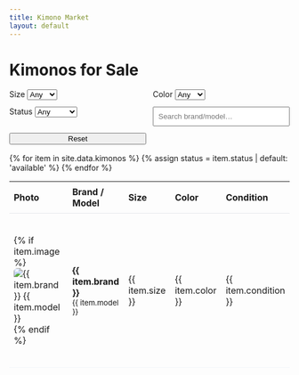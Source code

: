 ```yaml
---
title: Kimono Market
layout: default
---
```


<h1>Kimonos for Sale</h1>

<!-- Filters -->
<form id="filters" style="display:grid;gap:12px;grid-template-columns:repeat(auto-fit,minmax(180px,1fr));margin:16px 0;">
  <label>
    <span>Size</span>
    <select id="filter-size">
      <option value="">Any</option>
      {% assign sizes = site.data.kimonos | map: 'size' | uniq | sort %}
      {% for s in sizes %}
        <option value="{{ s | downcase }}">{{ s }}</option>
      {% endfor %}
    </select>
  </label>

  <label>
    <span>Color</span>
    <select id="filter-color">
      <option value="">Any</option>
      {% assign colors = site.data.kimonos | map: 'color' | uniq | sort %}
      {% for c in colors %}
        <option value="{{ c | downcase }}">{{ c }}</option>
      {% endfor %}
    </select>
  </label>

  <label>
    <span>Status</span>
    <select id="filter-status">
      <option value="">Any</option>
      <option value="available">Available</option>
      <option value="sold">Sold</option>
    </select>
  </label>

  <input id="filter-q" type="search" placeholder="Search brand/model…" style="padding:8px;">
  <button type="button" id="reset-filters">Reset</button>
</form>

<!-- Table -->
<div style="overflow:auto;">
<table id="kimono-table" style="width:100%;border-collapse:collapse;min-width:720px;">
  <thead>
    <tr>
      <th style="text-align:left;border-bottom:1px solid #e5e7eb;padding:8px;">Photo</th>
      <th style="text-align:left;border-bottom:1px solid #e5e7eb;padding:8px;">Brand / Model</th>
      <th style="text-align:left;border-bottom:1px solid #e5e7eb;padding:8px;">Size</th>
      <th style="text-align:left;border-bottom:1px solid #e5e7eb;padding:8px;">Color</th>
      <th style="text-align:left;border-bottom:1px solid #e5e7eb;padding:8px;">Condition</th>
      <th style="text-align:left;border-bottom:1px solid #e5e7eb;padding:8px;">Price</th>
      <th style="text-align:left;border-bottom:1px solid #e5e7eb;padding:8px;">Notes</th>
    </tr>
  </thead>
  <tbody>
  {% for item in site.data.kimonos %}
    {% assign status = item.status | default: 'available' %}
    <tr class="gi-row"
        data-size="{{ item.size | downcase }}"
        data-color="{{ item.color | downcase }}"
        data-status="{{ status | downcase }}"
        data-text="{{ item.brand | append: ' ' | append: item.model | downcase }}"
        style="border-bottom:1px solid #f1f5f9;">
      <td style="padding:8px;">
        {% if item.image %}
          <img src="{{ item.image | relative_url }}" alt="{{ item.brand }} {{ item.model }}" style="max-width:120px;height:auto;border-radius:6px;">
        {% endif %}
      </td>
      <td style="padding:8px;">
        <strong>{{ item.brand }}</strong><br>
        <small>{{ item.model }}</small>
      </td>
      <td style="padding:8px;">{{ item.size }}</td>
      <td style="padding:8px;">{{ item.color }}</td>
      <td style="padding:8px;">{{ item.condition }}</td>
      <td style="padding:8px;">
        {% if status == 'sold' %}
          <strong style="color:#b91c1c;">SOLD</strong>
        {% else %}
          €{{ item.price }}
          {% if item.contact %}
            <div><a href="mailto:{{ item.contact | uri_escape }}?subject={{ item.brand | uri_escape }}%20{{ item.model | uri_escape }}%20({{ item.size }})">Inquire</a></div>
          {% else %}
            <div><a href="mailto:hello@kimono.guru?subject={{ item.brand | uri_escape }}%20{{ item.model | uri_escape }}%20({{ item.size }})">Inquire</a></div>
          {% endif %}
        {% endif %}
      </td>
      <td style="padding:8px;">{{ item.notes }}</td>
    </tr>
  {% endfor %}
  </tbody>
</table>
</div>

<p id="empty-state" style="display:none;color:#6b7280;margin-top:8px;">No kimonos match your filters.</p>

<!-- Filter logic -->
<script>
(function () {
  const $ = (s, r=document) => r.querySelector(s);
  const $$ = (s, r=document) => Array.from(r.querySelectorAll(s));
  const rows = $$('.gi-row');
  const selSize = $('#filter-size');
  const selColor = $('#filter-color');
  const selStatus = $('#filter-status');
  const inputQ = $('#filter-q');
  const resetBtn = $('#reset-filters');
  const emptyState = $('#empty-state');

  // Init from URL (?size=a2&color=blue&status=available&q=atama)
  const params = new URLSearchParams(location.search);
  if (params.has('size')) selSize.value = params.get('size').toLowerCase();
  if (params.has('color')) selColor.value = params.get('color').toLowerCase();
  if (params.has('status')) selStatus.value = params.get('status').toLowerCase();
  if (params.has('q')) inputQ.value = params.get('q');

  function applyFilters() {
    const fSize = selSize.value.trim();
    const fColor = selColor.value.trim();
    const fStatus = selStatus.value.trim();
    const q = inputQ.value.trim().toLowerCase();

    let visible = 0;
    rows.forEach(row => {
      const ok =
        (!fSize   || row.dataset.size   === fSize) &&
        (!fColor  || row.dataset.color  === fColor) &&
        (!fStatus || row.dataset.status === fStatus) &&
        (!q || row.dataset.text.includes(q));
      row.style.display = ok ? '' : 'none';
      if (ok) visible++;
    });

    emptyState.style.display = visible ? 'none' : '';

    // Update URL
    const p = new URLSearchParams();
    if (fSize) p.set('size', fSize);
    if (fColor) p.set('color', fColor);
    if (fStatus) p.set('status', fStatus);
    if (q) p.set('q', q);
    const newUrl = p.toString() ? `${location.pathname}?${p.toString()}` : location.pathname;
    history.replaceState(null, '', newUrl);
  }

  [selSize, selColor, selStatus].forEach(el => el.addEventListener('change', applyFilters));
  inputQ.addEventListener('input', applyFilters);
  resetBtn.addEventListener('click', () => {
    selSize.value = '';
    selColor.value = '';
    selStatus.value = '';
    inputQ.value = '';
    applyFilters();
  });

  applyFilters();
})();
</script>
